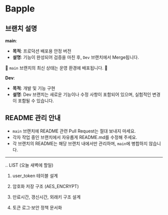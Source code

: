# Bapple

## 브랜치 설명
**main**: 
- **목적**: 프로덕션 배포용 안정 버전
- **설명**: 기능이 완성되어 검증을 마친 후, `Dev` 브랜치에서 Merge됩니다.

🚨 `main` 브랜치의 최신 상태는 운영 환경에 배포됩니다. 🚨

**Dev**:
- **목적**: 개발 및 기능 구현
- **설명**: Dev 브랜치는 새로운 기능이나 수정 사항이 포함되어 있으며, 실험적인 변경이 포함될 수 있습니다.

## README 관리 안내
- `main` 브랜치에 README 관련 Pull Request는 절대 보내지 마세요.
- 각자 작업 중인 브랜치에서 자유롭게 README.md를 수정해 주세요.
- 각 브랜치의 README는 해당 브랜치 내에서만 관리하며, `main`에 병합하지 않습니다.

----------------------------------------------------------------------------------------
.. LIST (오늘 새벽에 할일)
1. user_token 테이블 설계

2. 암호화 저장 구조 (AES_ENCRYPT)

3. 만료시간, 갱신시간, 외래키 구조 설계

4. 토큰 로그·보안 정책 문서화
